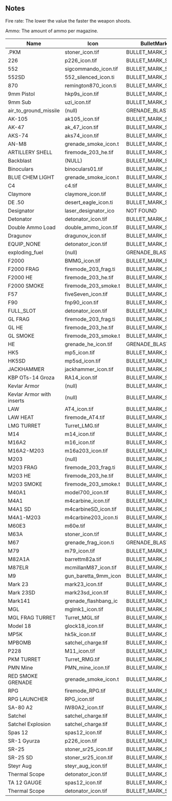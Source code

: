 ## Notes ##

Fire rate: The lower the value the faster the weapon shoots.

Ammo: The amount of ammo per magazine.

|Name| Icon| BulletMark| MaxHitDistance| MagazineAmmoAmount| FireRate| DamageModifier| Recoil| RecoilResetDelay| Bloom| BloomResetTimer| WeaponId|
|-|-|-|-|-|-|-|-|-|-|-|-|
|.PKM|stoner_icon.tif|BULLET_MARK_SMALL|8000|75|0.12|0|50|42|10|0.28|0000005D|
|226|p226_icon.tif|BULLET_MARK_SMALL|950|15|0.18|0|30|80|20|0|00000006|
|552|sigcommando_icon.tif|BULLET_MARK_SMALL|10000|30|0.15|0|60|50|11|0.5|00000039|
|552SD|552_silenced_icon.ti|BULLET_MARK_SMALL|10000|30|0.15|-0.2|60|50|11|0.5|00000043|
|870|remington870_icon.ti|BULLET_MARK_SMALL|1200|8|0.75|0|70|40|8|0.28|00000054|
|9mm Pistol|hkp9s_icon.tif|BULLET_MARK_SMALL|850|13|0.18|-0.2|20|40|10|0|00000008|
|9mm Sub|uzi_icon.tif|BULLET_MARK_SMALL|1500|30|0.075|0|42|80|12|0.28|00000025|
|air_to_ground_missile|(null)|GRENADE_BLAST|100000|6|0.1|0|70|60|13|0.28|0000009B|
|AK-105|ak105_icon.tif|BULLET_MARK_SMALL|10000|30|0.13|0|14|26|10|0.28|00000041|
|AK-47|ak_47_icon.tif|BULLET_MARK_SMALL|10000|30|0.16|0|31|26|10|0.28|0000003A|
|AKS-74|aks74_icon.tif|BULLET_MARK_SMALL|10000|30|0.13|0|14|26|10|0.28|0000003B|
|AN-M8|grenade_smoke_icon.t|BULLET_MARK_SMALL|100000|3|0.1|0|70|60|13|0.28|0000007A|
|ARTILLERY SHELL|firemode_203_he.tif|BULLET_MARK_SMALL|100000|6|1|0|70|60|13|0.28|000000B4|
|Backblast|(NULL)|BULLET_MARK_SMALL|0|1|0.1|0|70|60|13|0.28|0000009F|
|Binoculars|binoculars01.tif|BULLET_MARK_SMALL|0|0|0.1|0|70|60|13|0.28|000000BE|
|BLUE CHEM LIGHT|grenade_smoke_icon.t|BULLET_MARK_SMALL|100000|8|0.1|0|70|60|13|0.28|00000080|
|C4|c4.tif|BULLET_MARK_SMALL|0|4|0.1|0|70|60|13|0.28|00000097|
|Claymore|claymore_icon.tif|BULLET_MARK_SMALL|0|4|0.1|0|70|60|13|0.28|00000099|
|DE .50|desert_eagle_icon.ti|BULLET_MARK_SMALL|1750|7|0.3|0|60|60|45|0|00000007|
|Designator|laser_designator_ico|NOT FOUND|12000|10|0.1|0|70|60|13|0|0000000B|
|Detonator|detonator_icon.tif|BULLET_MARK_SMALL|0|0|0.1|0|70|60|13|0.28|000000C1|
|Double Ammo Load|double_ammo_icon.tif|BULLET_MARK_SMALL|100000|0|0.1|0|70|60|13|0.28|000000C2|
|Dragunov|dragunov_icon.tif|BULLET_MARK_SMALL|20000|10|0.5|0|40|15|35|0.48|00000068|
|EQUIP_NONE|detonator_icon.tif|BULLET_MARK_SMALL|0|0|0.1|0|70|60|13|0.28|000000FF|
|exploding_fuel|(null)|GRENADE_BLAST|100000|6|0.1|0|70|60|13|0.28|0000009C|
|F2000|BMMG_icon.tif|BULLET_MARK_SMALL|10000|30|0.14|0|45|75|11.5|0.5|0000003F|
|F2000 FRAG|firemode_203_frag.ti|BULLET_MARK_SMALL|100000|6|1|0|70|60|13|0.28|000000B7|
|F2000 HE|firemode_203_he.tif|BULLET_MARK_SMALL|100000|6|1|0|70|60|13|0.28|000000B5|
|F2000 SMOKE|firemode_203_smoke.t|BULLET_MARK_SMALL|100000|3|1|0|70|60|13|0.28|000000B6|
|F57|fiveSeven_icon.tif|BULLET_MARK_SMALL|1250|20|0.2|0|42|52|20|0|00000004|
|F90|fnp90_icon.tif|BULLET_MARK_SMALL|3000|50|0.09|0|32|40|12|0.28|00000022|
|FULL_SLOT|detonator_icon.tif|BULLET_MARK_SMALL|0|0|0.1|0|70|60|13|0.28|000000FE|
|GL FRAG|firemode_203_frag.ti|BULLET_MARK_SMALL|100000|8|0.1|0|70|60|13|0.28|000000B3|
|GL HE|firemode_203_he.tif|BULLET_MARK_SMALL|100000|8|0.1|0|70|60|13|0.28|000000B0|
|GL SMOKE|firemode_203_smoke.t|BULLET_MARK_SMALL|100000|8|0.1|0|70|60|13|0.28|000000B2|
|HE|grenade_he_icon.tif|GRENADE_BLAST|100000|3|0.1|0|70|60|13|0.28|0000007E|
|HK5|mp5_icon.tif|BULLET_MARK_SMALL|3000|30|0.1|0|20|50|11|0.28|0000001F|
|HK5SD|mp5sd_icon.tif|BULLET_MARK_SMALL|2500|30|0.12|-0.2|20|50|11|0.28|00000021|
|JACKHAMMER|jackhammer_icon.tif|BULLET_MARK_SMALL|1200|12|0.3|0|50|40|8|0.28|00000053|
|KBP OTs-14 Groza|RA14_icon.tif|BULLET_MARK_SMALL|10000|30|0.13|0|14|26|10|0.28|00000042|
|Kevlar Armor|(null)|BULLET_MARK_SMALL|0|0|0.1|0|70|60|13|0.28|000000C9|
|Kevlar Armor with inserts|(null)|BULLET_MARK_SMALL|100000|0|0.1|0|70|60|13|0.28|000000CA|
|LAW|AT4_icon.tif|BULLET_MARK_SMALL|12000|1|0.25|0|70|60|13|0.28|00000091|
|LAW HEAT|firemode_AT4.tif|BULLET_MARK_SMALL|100000|1|3|0|70|60|13|0.28|000000B9|
|LMG TURRET|Turret_LMG.tif|BULLET_MARK_SMALL|8000|75|0.12|0|50|42|10|0.28|000000CF|
|M14|m14_icon.tif|BULLET_MARK_SMALL|12000|20|0.12|0|60|42|12|2.4|0000003C|
|M16A2|m16_icon.tif|BULLET_MARK_SMALL|12000|30|0.1|0|25|20|11|0.28|00000033|
|M16A2-M203|m16a203_icon.tif|BULLET_MARK_SMALL|12000|30|0.1|0|25|20|9|0.28|00000034|
|M203|(null)|BULLET_MARK_SMALL|12000|0|2|0|70|60|13|0.28|0000008D|
|M203 FRAG|firemode_203_frag.ti|BULLET_MARK_SMALL|100000|6|1|0|70|60|13|0.28|000000AF|
|M203 HE|firemode_203_he.tif|BULLET_MARK_SMALL|100000|6|1|0|70|60|13|0.28|000000AB|
|M203 SMOKE|firemode_203_smoke.t|BULLET_MARK_SMALL|100000|3|1|0|70|60|13|0.28|000000AD|
|M40A1|model700_icon.tif|BULLET_MARK_SMALL|20000|25|0.5|0|40|15|35|0.48|00000066|
|M4A1|m4carbine_icon.tif|BULLET_MARK_SMALL|10000|30|0.14|0|45|70|12|0.5|00000036|
|M4A1 SD|m4carbineSD_icon.tif|BULLET_MARK_SMALL|8000|30|0.16|-0.15|45|70|12|0.5|0000003E|
|M4A1-M203|m4carbine203_icon.ti|BULLET_MARK_SMALL|10000|30|0.14|0|45|75|11.5|0.5|0000003D|
|M60E3|m60e.tif|BULLET_MARK_SMALL|8000|100|0.14|0|50|42|10|0.28|0000005B|
|M63A|stoner_icon.tif|BULLET_MARK_SMALL|8000|75|0.12|0|50|42|10|0.28|0000005C|
|M67|grenade_frag_icon.ti|GRENADE_BLAST|100000|3|0.1|0|70|60|13|0.28|00000079|
|M79|m79_icon.tif|BULLET_MARK_SMALL|12000|8|1.5|0|70|60|13|0.28|0000008F|
|M82A1A|barrettm82a.tif|BULLET_MARK_SMALL|24000|10|2.1|0|50|40|50|0.48|00000065|
|M87ELR|mcmillanM87_icon.tif|BULLET_MARK_SMALL|24000|10|0.7|0|60|25|50|0.48|00000067|
|M9|gun_baretta_9mm_icon|BULLET_MARK_SMALL|950|13|0.18|0|110|75|20|0|00000005|
|Mark 23|mark23_icon.tif|BULLET_MARK_SMALL|1250|12|0.2|0|40|60|20|0|0000000F|
|Mark 23SD|mark23sd_icon.tif|BULLET_MARK_SMALL|1100|12|0.2|0|40|60|20|0|00000010|
|Mark141|grenade_flashbang_ic|BULLET_MARK_SMALL|100000|6|0.1|0|70|60|13|0.28|0000007B|
|MGL|mglmk1_icon.tif|BULLET_MARK_SMALL|12000|6|0.25|0|70|60|13|0.28|0000008E|
|MGL FRAG TURRET|Turret_MGL.tif|BULLET_MARK_SMALL|100000|24|1|0|70|60|13|0.28|000000E6|
|Model 18|glock18_icon.tif|BULLET_MARK_SMALL|950|17|0.06|0|60|40|20|0|0000000E|
|MP5K|hk5k_icon.tif|BULLET_MARK_SMALL|1000|15|0.075|0|15|60|11|0.28|00000026|
|MPBOMB|satchel_charge.tif|BULLET_MARK_SMALL|1000|1|0.1|0|70|60|13|0.28|0000009A|
|P228|M11_icon.tif|BULLET_MARK_SMALL|950|15|0.18|0|30|80|20|0|0000000C|
|PKM TURRET|Turret_RMG.tif|BULLET_MARK_SMALL|8000|250|0.12|0|15|42|2|0.28|000000CD|
|PMN Mine|PMN_mine_icon.tif|BULLET_MARK_SMALL|0|4|0.1|0|70|60|13|0.28|0000009E|
|RED SMOKE GRENADE|grenade_smoke_icon.t|BULLET_MARK_SMALL|100000|6|0.1|0|70|60|13|0.28|0000007F|
|RPG|firemode_RPG.tif|BULLET_MARK_SMALL|100000|1|3|0|70|60|13|0.28|000000BA|
|RPG LAUNCHER|RPG_icon.tif|BULLET_MARK_SMALL|12000|1|0.25|0|70|60|13|0.28|00000092|
|SA-80 A2|IW80A2_icon.tif|BULLET_MARK_SMALL|12000|30|0.1|0|25|20|11|0.28|00000040|
|Satchel|satchel_charge.tif|BULLET_MARK_SMALL|0|1|0.1|0|70|60|13|0.28|00000098|
|Satchel Explosion|satchel_charge.tif|BULLET_MARK_SMALL|0|1|0.1|0|70|60|13|0.28|0000009D|
|Spas 12|spas12_icon.tif|BULLET_MARK_SMALL|1200|12|0.3|0|50|40|8|0.28|00000051|
|SR-1 Gyurza|p226_icon.tif|BULLET_MARK_SMALL|1500|18|0.18|0|30|80|20|0|0000000D|
|SR-25|stoner_sr25_icon.tif|BULLET_MARK_SMALL|17000|20|0.15|0|60|40|30|0.28|0000006A|
|SR-25 SD|stoner_sr25_icon.tif|BULLET_MARK_SMALL|15000|20|0.15|0|60|40|30|0.28|00000069|
|Steyr Aug|steyr_aug_icon.tif|BULLET_MARK_SMALL|3000|30|0.09|0|32|40|12|0.28|00000044|
|Thermal Scope|detonator_icon.tif|BULLET_MARK_SMALL|0|0|0.1|0|70|60|13|0.28|000000C3|
|TA 12 GAUGE|spas12_icon.tif|BULLET_MARK_SMALL|12|0.3|8|40|5|0.28|
|Thermal Scope|detonator_icon.tif|BULLET_MARK_SMALL|0|0.1|13|60|13|0.28|
